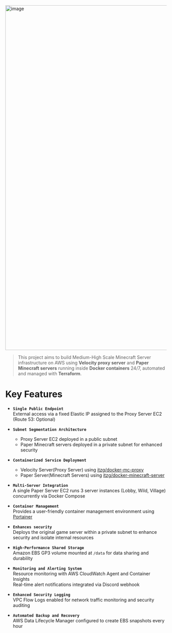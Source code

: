 
<img width="1713" height="1079" alt="image" src="https://github.com/user-attachments/assets/bec8af17-384e-4428-9334-1a5660506934" />


> This project aims to build Medium-High Scale Minecraft Server infrastructure on AWS using **Velocity proxy server** and **Paper Minecraft servers** running inside **Docker containers** 24/7, automated and managed with **Terraform**.

# Key Features

- **`Single Public Endpoint`**  
  External access via a fixed Elastic IP assigned to the Proxy Server EC2 (Route 53: Optional)

- **`Subnet Segmentation Architecture`**  
  - Proxy Server EC2 deployed in a public subnet  
  - Paper Minecraft servers deployed in a private subnet for enhanced security

- **`Containerized Service Deployment`**  
  - Velocity Server(Proxy Server) using [itzg/docker-mc-proxy](https://github.com/itzg/docker-mc-proxy)
  - Paper Server(Minecraft Servers) using [itzg/docker-minecraft-server](https://github.com/itzg/docker-minecraft-server)

- **`Multi-Server Integration`**  
  A single Paper Server EC2 runs 3 server instances (Lobby, Wild, Village) concurrently via Docker Compose

- **`Container Management`** <br>
  Provides a user-friendly container management environment using [Portainer](https://hub.docker.com/r/portainer/portainer-ce)

- **`Enhances security`** <br>
  Deploys the original game server within a private subnet to enhance security and isolate internal resources

- **`High-Performance Shared Storage`** <br>
  Amazon EBS GP3 volume mounted at `/data` for data sharing and durability

- **`Monitoring and Alerting System`**  
  Resource monitoring with AWS CloudWatch Agent and Container Insights  
  Real-time alert notifications integrated via Discord webhook

- **`Enhanced Security Logging`**  
  VPC Flow Logs enabled for network traffic monitoring and security auditing

- **`Automated Backup and Recovery`**  
  AWS Data Lifecycle Manager configured to create EBS snapshots every hour

